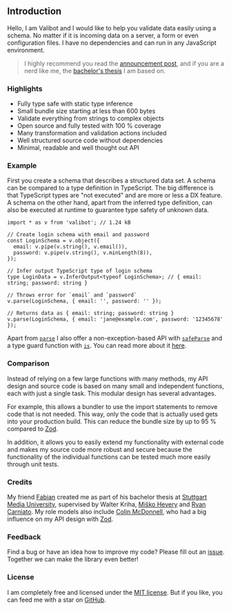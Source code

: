Introduction
------------

Hello, I am Valibot and I would like to help you validate data easily using a schema. No matter if it is incoming data on a server, a form or even configuration files. I have no dependencies and can run in any JavaScript environment.

> I highly recommend you read the [announcement post](https://www.builder.io/blog/introducing-valibot), and if you are a nerd like me, the [bachelor's thesis](../thesis.pdf.md) I am based on.

### Highlights

*   Fully type safe with static type inference
*   Small bundle size starting at less than 600 bytes
*   Validate everything from strings to complex objects
*   Open source and fully tested with 100 % coverage
*   Many transformation and validation actions included
*   Well structured source code without dependencies
*   Minimal, readable and well thought out API

### Example

First you create a schema that describes a structured data set. A schema can be compared to a type definition in TypeScript. The big difference is that TypeScript types are "not executed" and are more or less a DX feature. A schema on the other hand, apart from the inferred type definition, can also be executed at runtime to guarantee type safety of unknown data.

    import * as v from 'valibot'; // 1.24 kB
    
    // Create login schema with email and password
    const LoginSchema = v.object({
      email: v.pipe(v.string(), v.email()),
      password: v.pipe(v.string(), v.minLength(8)),
    });
    
    // Infer output TypeScript type of login schema
    type LoginData = v.InferOutput<typeof LoginSchema>; // { email: string; password: string }
    
    // Throws error for `email` and `password`
    v.parse(LoginSchema, { email: '', password: '' });
    
    // Returns data as { email: string; password: string }
    v.parse(LoginSchema, { email: 'jane@example.com', password: '12345678' });
    

Apart from [`parse`](../api/parse.md) I also offer a non-exception-based API with [`safeParse`](../api/safeParse.md) and a type guard function with [`is`](../api/is.md). You can read more about it [here](parse-data.md).

### Comparison

Instead of relying on a few large functions with many methods, my API design and source code is based on many small and independent functions, each with just a single task. This modular design has several advantages.

For example, this allows a bundler to use the import statements to remove code that is not needed. This way, only the code that is actually used gets into your production build. This can reduce the bundle size by up to 95 % compared to [Zod](https://zod.dev/).

In addition, it allows you to easily extend my functionality with external code and makes my source code more robust and secure because the functionality of the individual functions can be tested much more easily through unit tests.

### Credits

My friend [Fabian](https://twitter.com/FabianHiller) created me as part of his bachelor thesis at [Stuttgart Media University](https://www.hdm-stuttgart.de/en/), supervised by Walter Kriha, [Miško Hevery](https://twitter.com/mhevery) and [Ryan Carniato](https://twitter.com/RyanCarniato). My role models also include [Colin McDonnell](https://twitter.com/colinhacks), who had a big influence on my API design with [Zod](https://zod.dev/).

### Feedback

Find a bug or have an idea how to improve my code? Please fill out an [issue](https://github.com/fabian-hiller/valibot/issues/new). Together we can make the library even better!

### License

I am completely free and licensed under the [MIT license](https://github.com/fabian-hiller/valibot/blob/main/LICENSE.md). But if you like, you can feed me with a star on [GitHub](https://github.com/fabian-hiller/valibot).